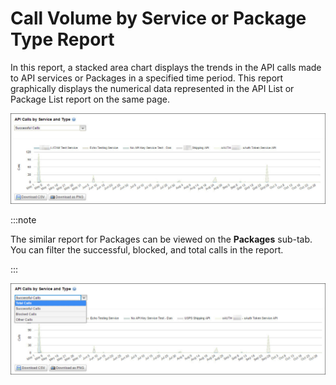 ﻿---
sidebar_position: 3
---

# Call Volume by Service or Package Type Report

<head>
  <meta name="guidename" content="API Management"/>
  <meta name="context" content="GUID-d9c82357-39fe-4635-8291-607c04bfe3d3"/>
</head>


In this report, a stacked area chart displays the trends in the API calls made to API services or Packages in a specified time period. This report graphically displays the numerical data represented in the API List or Package List report on the same page. 

![](../../../Images/reports_summary_callvolumebytype1.jpg)

:::note

The similar report for Packages can be viewed on the **Packages** sub-tab. You can filter the successful, blocked, and total calls in the report. 

:::

![](../../../Images/reports_summary_callvolumebytype2.jpg)
